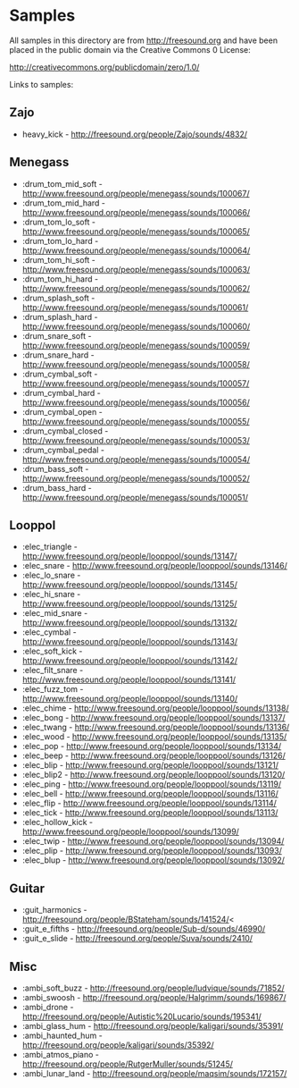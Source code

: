 # Samples

All samples in this directory are from http://freesound.org and have
been placed in the public domain via the Creative Commons 0 License:

http://creativecommons.org/publicdomain/zero/1.0/

Links to samples:

## Zajo

* heavy_kick - http://freesound.org/people/Zajo/sounds/4832/

## Menegass

* :drum_tom_mid_soft - http://www.freesound.org/people/menegass/sounds/100067/
* :drum_tom_mid_hard - http://www.freesound.org/people/menegass/sounds/100066/
* :drum_tom_lo_soft - http://www.freesound.org/people/menegass/sounds/100065/
* :drum_tom_lo_hard - http://www.freesound.org/people/menegass/sounds/100064/
* :drum_tom_hi_soft - http://www.freesound.org/people/menegass/sounds/100063/
* :drum_tom_hi_hard - http://www.freesound.org/people/menegass/sounds/100062/
* :drum_splash_soft - http://www.freesound.org/people/menegass/sounds/100061/
* :drum_splash_hard - http://www.freesound.org/people/menegass/sounds/100060/
* :drum_snare_soft - http://www.freesound.org/people/menegass/sounds/100059/
* :drum_snare_hard - http://www.freesound.org/people/menegass/sounds/100058/
* :drum_cymbal_soft - http://www.freesound.org/people/menegass/sounds/100057/
* :drum_cymbal_hard - http://www.freesound.org/people/menegass/sounds/100056/
* :drum_cymbal_open - http://www.freesound.org/people/menegass/sounds/100055/
* :drum_cymbal_closed - http://www.freesound.org/people/menegass/sounds/100053/
* :drum_cymbal_pedal - http://www.freesound.org/people/menegass/sounds/100054/
* :drum_bass_soft - http://www.freesound.org/people/menegass/sounds/100052/
* :drum_bass_hard - http://www.freesound.org/people/menegass/sounds/100051/

## Looppol

* :elec_triangle - http://www.freesound.org/people/looppool/sounds/13147/
* :elec_snare - http://www.freesound.org/people/looppool/sounds/13146/
* :elec_lo_snare - http://www.freesound.org/people/looppool/sounds/13145/
* :elec_hi_snare - http://www.freesound.org/people/looppool/sounds/13125/
* :elec_mid_snare - http://www.freesound.org/people/looppool/sounds/13132/
* :elec_cymbal - http://www.freesound.org/people/looppool/sounds/13143/
* :elec_soft_kick - http://www.freesound.org/people/looppool/sounds/13142/
* :elec_filt_snare - http://www.freesound.org/people/looppool/sounds/13141/
* :elec_fuzz_tom - http://www.freesound.org/people/looppool/sounds/13140/
* :elec_chime - http://www.freesound.org/people/looppool/sounds/13138/
* :elec_bong - http://www.freesound.org/people/looppool/sounds/13137/
* :elec_twang - http://www.freesound.org/people/looppool/sounds/13136/
* :elec_wood - http://www.freesound.org/people/looppool/sounds/13135/
* :elec_pop - http://www.freesound.org/people/looppool/sounds/13134/
* :elec_beep - http://www.freesound.org/people/looppool/sounds/13126/
* :elec_blip - http://www.freesound.org/people/looppool/sounds/13121/
* :elec_blip2 - http://www.freesound.org/people/looppool/sounds/13120/
* :elec_ping - http://www.freesound.org/people/looppool/sounds/13119/
* :elec_bell - http://www.freesound.org/people/looppool/sounds/13116/
* :elec_flip - http://www.freesound.org/people/looppool/sounds/13114/
* :elec_tick - http://www.freesound.org/people/looppool/sounds/13113/
* :elec_hollow_kick - http://www.freesound.org/people/looppool/sounds/13099/
* :elec_twip - http://www.freesound.org/people/looppool/sounds/13094/
* :elec_plip - http://www.freesound.org/people/looppool/sounds/13093/
* :elec_blup - http://www.freesound.org/people/looppool/sounds/13092/

## Guitar

* :guit_harmonics - http://freesound.org/people/BStateham/sounds/141524/<
* :guit_e_fifths - http://freesound.org/people/Sub-d/sounds/46990/
* :guit_e_slide - http://freesound.org/people/Suva/sounds/2410/

## Misc

* :ambi_soft_buzz - http://freesound.org/people/ludvique/sounds/71852/
* :ambi_swoosh - http://freesound.org/people/Halgrimm/sounds/169867/
* :ambi_drone - http://freesound.org/people/Autistic%20Lucario/sounds/195341/
* :ambi_glass_hum - http://freesound.org/people/kaligari/sounds/35391/
* :ambi_haunted_hum - http://freesound.org/people/kaligari/sounds/35392/
* :ambi_atmos_piano - http://freesound.org/people/RutgerMuller/sounds/51245/
* :ambi_lunar_land - http://freesound.org/people/maqsim/sounds/172157/

